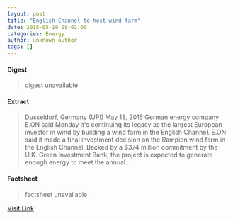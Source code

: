 ```yaml
---
layout: post
title: "English Channel to host wind farm"
date: 2015-05-19 09:02:00
categories: Energy
author: unknown author
tags: []
---
```



#### Digest
>digest unavailable

#### Extract
>Dusseldorf, Germany (UPI) May 18, 2015 German energy company E.ON said Monday it's continuing its legacy as the largest European investor in wind by building a wind farm in the English Channel. E.ON said it made a final investment decision on the Rampion wind farm in the English Channel. Backed by a $374 million commitment by the U.K. Green Investment Bank, the project is expected to generate enough energy to meet the annual...

#### Factsheet
>factsheet unavailable

[Visit Link](http://www.winddaily.com/reports/English_Channel_to_host_wind_farm_999.html)


